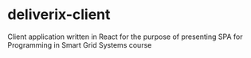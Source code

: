 # deliverix-client
Client application written in React for the purpose of presenting SPA for Programming in Smart Grid Systems course
